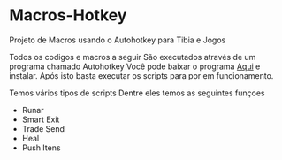 # Macros-Hotkey
Projeto de Macros usando o Autohotkey para Tibia e Jogos

Todos os codigos e macros a seguir São executados através de um programa chamado Autohotkey
Você pode baixar o programa <a href="https://www.autohotkey.com/download/">Aqui</a> e instalar.
Após isto basta executar os scripts para por em funcionamento.

Temos vários tipos de scripts
Dentre eles temos as seguintes funçoes

<ul>
  <li>Runar</li>
  <li>Smart Exit</li>
  <li>Trade Send</li>
  <li>Heal</li>
  <li>Push Itens</li>
</ul>

